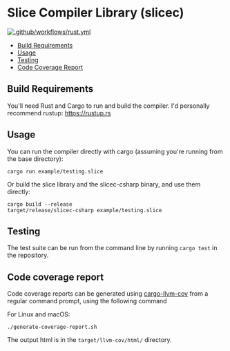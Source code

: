 # Slice Compiler Library (slicec)

[![.github/workflows/rust.yml](https://github.com/icerpc/icerpc/actions/workflows/rust.yml/badge.svg?branch=main)](https://github.com/icerpc/icerpc/actions?query=branch:main)

- [Build Requirements](#build-requirements)
- [Usage](#usage)
- [Testing](#testing)
- [Code Coverage Report](#code-coverage-report)

## Build Requirements

You'll need Rust and Cargo to run and build the compiler. I'd personally recommend rustup:
<https://rustup.rs>

## Usage

You can run the compiler directly with cargo (assuming you're running from the base directory):

```shell
cargo run example/testing.slice
```

Or build the slice library and the slicec-csharp binary, and use them directly:

```shell
cargo build --release
target/release/slicec-csharp example/testing.slice
```

## Testing

The test suite can be run from the command line by running `cargo test` in the repository.

## Code coverage report

Code coverage reports can be generated using [cargo-llvm-cov](https://github.com/taiki-e/cargo-llvm-cov) from a regular
command prompt, using the following command

For Linux and macOS:

```shell
./generate-coverage-report.sh
```

The output html is in the `target/llvm-cov/html/` directory.
